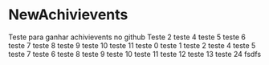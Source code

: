# NewAchivievents
Teste para ganhar achivievents no github
Teste 2
teste 4
teste 5
teste 6
teste 7
teste 8
teste 9
teste 10
teste 11
teste 0
teste 1
teste 2
teste 4
teste 5
teste 7
teste 6
teste 8
teste 9
teste 10
teste 11
teste 12
teste 13
teste 24
fsdfs
